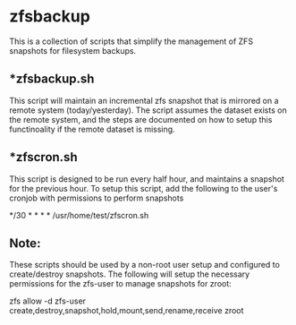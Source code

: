 zfsbackup
=========

This is a collection of scripts that simplify the management of ZFS snapshots for filesystem backups.

*zfsbackup.sh
-------------

This script will maintain an incremental zfs snapshot that is mirrored on a remote system (today/yesterday).
The script assumes the dataset exists on the remote system, and the steps are documented on how to setup
this functinoality if the remote dataset is missing.

*zfscron.sh
-----------

This script is designed to be run every half hour, and maintains a snapshot for the previous hour.
To setup this script, add the following to the user's cronjob with permissions to perform snapshots

*/30 * * * * /usr/home/test/zfscron.sh


Note:
----
These scripts should be used by a non-root user setup and configured to create/destroy snapshots.
The following will setup the necessary permissions for the zfs-user to manage snapshots for zroot:

zfs allow -d zfs-user create,destroy,snapshot,hold,mount,send,rename,receive zroot

